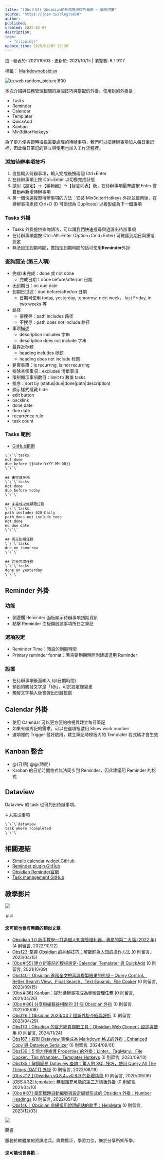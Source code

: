 ```yaml
---
title: "[Obs＃54] Obsidian的任務管理技巧彙總 – 簡睿隨筆"
source: "https://jdev.tw/blog/6858"
author:
published:
created: 2025-02-07
description:
tags:
  - "clippings"
update_time: 2025/02/07 22:28
---
```


由 · 發表於: 2021/10/03 · 更新於: 2021/10/15 | 瀏覽數: 6 / 9117

標籤： [Markdown](https://jdev.tw/blog/tag/markdown)[obsidian](https://jdev.tw/blog/tag/obsidian)

![tp.web.random_picture|600](https://images.unsplash.com/photo-1484480974693-6ca0a78fb36b?crop=entropy&cs=tinysrgb&fit=crop&fm=jpg&h=900&ixid=MnwxfDB8MXxyYW5kb218MHx8Y2hlY2tsaXN0fHx8fHx8MTYzMTI0ODU2Mw&ixlib=rb-1.2.1&q=80&utm_campaign=api-credit&utm_medium=referral&utm_source=unsplash_source&w=1600)

本次介紹與任務管理相關的幾個技巧與搭配的外掛，使用到的外掛是：

- Tasks
- Reminder
- Calendar
- Templater
- QuickAdd
- Kanban
- Min3ditorHotkeys

為了更方便與即時檢視需要處理的待辦事項，我們可以把待辦事項加入每日筆記裡，因此每日筆記的建立與使用也加入工作流程裡。

### 添加待辦事項技巧

1. 直接輸入待辦事項，輸入完成後按兩個 Ctrl+Enter
2. 在待辦事項上按 Ctrl+Enter 以切換完成狀態
3. 啟用【設定】→【編輯器】→【智慧列表】後，在待辦事項最末處按 Enter 會自動再新增待辦事項
4. 另一個快速複製待辦事項的方法：安裝 Min3ditorHotkeys 外掛並啟用後，在待辦事項處按 Ctrl+D (D 可聯想為 Duplicate) 以複製成為下一個事項

### Tasks 外掛

- Tasks 外掛提供查詢語法，可以讓我們快速搜尋與過濾出待辦事項
- 在待辦事項處按 Ctrl+Alt+Enter (Option+Cmd+Enter) 可維護到期日與重覆設定
- 無法設定到期時間，要指定到期時間的話可使用**Reminder**外掛

### 查詢語法 (第三人稱)

- 完成/未完成：done 或 not done
	- 完成日期：done before/after/on 日期
- 无到期日：no due date
- 到期日过滤：due before/after/on 日期
	- 日期可使用 today, yesterday, tomorrow, next week， last Friday, in two weeks 等
- 路径
	- 要搜寻：path includes 路径
	- 不搜寻：path does not include 路径
- 事项描述
	- description includes 字串
	- description does not include 字串
- 最靠近标题
	- heading includes 标题
	- heading does not include 标题
- 是否重覆：is recurring, is not recurring
- 排除某個事項：excludes 清單事項
- 限制顯示事項數目：limit to 數值 tasks
- 排序：sort by (status|due|done|path|description)
- 顯示樣式隱藏 hide
- edit button
- backlink
- done date
- due date
- recurrence rule
- task count

### Tasks 範例

- [GitHub範例](https://github.com/schemar/obsidian-tasks#layout-options)

```
\`\`\`tasks
not done
due before {{date:YYYY-MM-DD}}
\`\`\`

## 未完成任務
\`\`\`tasks
not done
due before today
\`\`\`

## 未完成之無期限任務
\`\`\`tasks
path includes 020-Daily
path does not include todo
not done
no due date
\`\`\`

## 明天到期任務
\`\`\`tasks
due on tomorrow
\`\`\`

## 昨天完成任務
\`\`\`tasks
done on yesterday
\`\`\`
```

## Reminder 外掛

### 功能

- 側邊欄 Reminder 面板顯示待辦事項到期資訊
- 點擊 Reminder 面板開啟該事項所在之筆記

### 選項設定

- Reminder Time：預設的到期時間
- Primary reminder format：若需要到期時間則建議選用 Reminder

### 設置

- 在待辦事項後面輸入 (@日期時間)
- 預設的觸發文字是「(@」，可於設定裡變更
- 觸發文字輸入後會彈出日曆視窗

## Calendar 外掛

- 使用 Calendar 可以更方便的檢視與建立每日筆記
- 如果有做周記的需求，可以在選項裡啟用 Show work number
- 選項裡的 Trigger 最好啟用，建立筆記時模板內的 Templater 程式碼才會生效

## Kanban 整合

- @{日期} @@{時間}
- Kanban 的日期時間格式無法同步到 Reminder，因此建議用 Reminder 的格式

## Dataview

Dataview 的 task 也可列出待辦事項。

↓未完成事項

```
\`\`\`dataview
task where !completed
\`\`\`
```

## 相關連結

- [Simple calendar widget GitHub](https://github.com/liamcain/obsidian-calendar-plugin)
- [Reminder plugin GitHub](https://github.com/uphy/obsidian-reminder)
- [Obsidian Reminder官網](https://uphy.github.io/obsidian-reminder/)
- [Task management GitHub](https://github.com/schemar/obsidian-tasks)

## 教學影片

![](https://www.youtube.com/watch?v=wETtIAFFcfw)

＃＃

#### 您可能也會有興趣的類似文章

- [Obsidian 1.0 新手教學—打造個人知識管理利器，專屬的第二大腦 (2022 年)](https://jdev.tw/blog/7745/obsidian-v1-0-introduction-2022 "Obsidian 1.0 新手教學—打造個人知識管理利器，專屬的第二大腦 (2022 年)") (4 則留言, 2022/10/22)
- [Obs123-掌握 Obsidian 的神秘技巧：解密鮮為人知的操作方法](https://jdev.tw/blog/8091/lesser-known-obsidian-tips "Obs123-掌握 Obsidian 的神秘技巧：解密鮮為人知的操作方法") (0 則留言, 2023/04/15)
- [\[Obs＃55\] 建立新筆記的模板設定-Calendar, Templater 與 QuickAdd](https://jdev.tw/blog/6861/obsidian-templater-and-quickadd-samples "[Obs＃55] 建立新筆記的模板設定-Calendar, Templater 與 QuickAdd") (0 則留言, 2021/10/09)
- [Obs140｜Obsidian 進階全文檢索與複製結果的外掛－Query Control、Better Search View、Float Search、Text Expand、File Cooker](https://jdev.tw/blog/8204/obsidian-advanced-text-search-plugins "Obs140｜Obsidian 進階全文檢索與複製結果的外掛－Query Control、Better Search View、Float Search、Text Expand、File Cooker") (0 則留言, 2023/09/15)
- [\[Obs＃36\] Kanban：提升待辦事項成為專案管理任務](https://jdev.tw/blog/6653/obsidian-plugin-kanban-project-management "[Obs＃36] Kanban：提升待辦事項成為專案管理任務") (0 則留言, 2021/04/26)
- [\[Obs＃86\] 分享與編輯器相關的 21 個 Obsidian 外掛](https://jdev.tw/blog/7102/21-obsidian-plugins-for-editor "[Obs＃86] 分享與編輯器相關的 21 個 Obsidian 外掛") (0 則留言, 2022/05/08)
- [Obs126｜Obsidian 2023/04 7 個新外掛介紹與評析](https://jdev.tw/blog/8107/obsidian-7-new-plugins-introduction "Obs126｜Obsidian 2023/04 7 個新外掛介紹與評析") (0 則留言, 2023/04/29)
- [Obs170｜Obsidian 的官方網頁擷取工具：Obsidian Web Clipper；設定與使用](https://jdev.tw/blog/8611/obsidian-web-clipper-for-browser-extension "Obs170｜Obsidian 的官方網頁擷取工具：Obsidian Web Clipper；設定與使用") (0 則留言, 2024/11/24)
- [Obs167｜複製 Dataview 表格成為 Markdown 格式的外掛：Enhanced Copy 與 Dataview Serializer](https://jdev.tw/blog/8510/copy-dataview-markdown-plugins "Obs167｜複製 Dataview 表格成為 Markdown 格式的外掛：Enhanced Copy 與 Dataview Serializer") (0 則留言, 2024/09/01)
- [Obs139｜5 個方便維護 Properties 的外掛：Linter、TagMany、File Cooker、Tag Wrangler、Templater Hotkeys](https://jdev.tw/blog/8198/5-plugins-for-managing-properties "Obs139｜5 個方便維護 Properties 的外掛：Linter、TagMany、File Cooker、Tag Wrangler、Templater Hotkeys") (0 則留言, 2023/09/10)
- [Obs135｜解鎖簡易 Dataview 查詢：驚人的 SQL 技巧，使用 Query All The Things (QATT) 外掛](https://jdev.tw/blog/8166/obsidian-query-all-the-things-qatt-sql "Obs135｜解鎖簡易 Dataview 查詢：驚人的 SQL 技巧，使用 Query All The Things (QATT) 外掛") (0 則留言, 2023/08/19)
- [\[Obs #12 \] Obsidian v0.8.4~v0.8.9 的新增功能](https://jdev.tw/blog/6409/obs12-obsidian-v0-8-9-features "[Obs #12 ] Obsidian v0.8.4~v0.8.9 的新增功能") (0 則留言, 2020/09/06)
- [\[OBS＃32\] templater: 無限擴充可能的第三方樣板外掛](https://jdev.tw/blog/6615/new-templater-with-eta "[OBS＃32] templater: 無限擴充可能的第三方樣板外掛") (0 則留言, 2021/04/10)
- [\[Obs＃87\] 章節標題自動編號與設定編號形式的 Obsidian 外掛：Number Headings](https://jdev.tw/blog/7107/obsikdian-plugin-number-headings "[Obs＃87] 章節標題自動編號與設定編號形式的 Obsidian 外掛：Number Headings") (0 則留言, 2022/05/12)
- [Obs146｜Obsidian 彙總常用說明網站的助手：HelpMate](https://jdev.tw/blog/8270/obsidian-helpmate-plugin "Obs146｜Obsidian 彙總常用說明網站的助手：HelpMate") (0 則留言, 2023/12/03)

![](https://secure.gravatar.com/avatar/0ab2c84da1b8d49c7a7db8722174955a?s=128&d=monsterid&r=g)

簡睿

服務於軟體業的資訊老兵。興趣廣泛，學習力佳，樂於分享所知所學。

#### 您可能也會喜歡…

